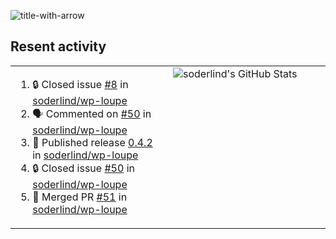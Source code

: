 
![title-with-arrow](https://github.com/soderlind/soderlind/assets/1649452/0f685042-97c3-46ba-b290-804d07f05370)



## Resent activity

<table width="100%" border="0"><tr><td width="49%">

<!--START_SECTION:activity-->
1. 🔒 Closed issue [#8](https://github.com/soderlind/wp-loupe/issues/8) in [soderlind/wp-loupe](https://github.com/soderlind/wp-loupe)
2. 🗣 Commented on [#50](https://github.com/soderlind/wp-loupe/issues/50#issuecomment-2730906952) in [soderlind/wp-loupe](https://github.com/soderlind/wp-loupe)
3. 🚀 Published release [0.4.2](https://github.com/soderlind/wp-loupe/releases/tag/0.4.2) in [soderlind/wp-loupe](https://github.com/soderlind/wp-loupe)
4. 🔒 Closed issue [#50](https://github.com/soderlind/wp-loupe/issues/50) in [soderlind/wp-loupe](https://github.com/soderlind/wp-loupe)
5. 🎉 Merged PR [#51](https://github.com/soderlind/wp-loupe/pull/51) in [soderlind/wp-loupe](https://github.com/soderlind/wp-loupe)
<!--END_SECTION:activity-->
  </td>
<td width="49%" valign="top">
     <img  alt="soderlind's GitHub Stats" src="https://awesome-github-stats.azurewebsites.net/user-stats/soderlind?cardType=octocat&theme=github&preferLogin=false&Title=FFFFFF&Border=FFFFFF" />
</td></tr></table>


<!-- ![](./profile-3d-contrib/profile-green-animate.svg) -->


